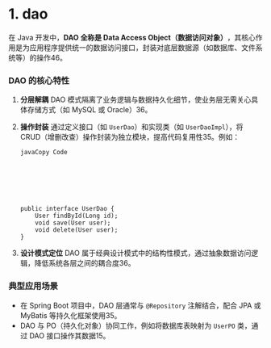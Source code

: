 # 1. dao

在 Java 开发中，‌**DAO 全称是 Data Access Object（数据访问对象）**‌，其核心作用是为应用程序提供统一的数据访问接口，封装对底层数据源（如数据库、文件系统等）的操作46。



### DAO 的核心特性

1. ‌**分层解耦**‌
   DAO 模式隔离了业务逻辑与数据持久化细节，使业务层无需关心具体存储方式（如 MySQL 或 Oracle）36。

2. ‌**操作封装**‌
   通过定义接口（如 `UserDao`）和实现类（如 `UserDaoImpl`），将 CRUD（增删改查）操作封装为独立模块，提高代码复用性35。例如：

   ```
   javaCopy Code
   
   
   
   
   
   
   
   public interface UserDao {
       User findById(Long id);
       void save(User user);
       void delete(User user);
   }
   ```

3. ‌**设计模式定位**‌
   DAO 属于经典设计模式中的结构性模式，通过抽象数据访问逻辑，降低系统各层之间的耦合度36。

### 典型应用场景

- 在 Spring Boot 项目中，DAO 层通常与 `@Repository` 注解结合，配合 JPA 或 MyBatis 等持久化框架使用35。
- DAO 与 PO（持久化对象）协同工作，例如将数据库表映射为 `UserPO` 类，通过 DAO 接口操作其数据15。